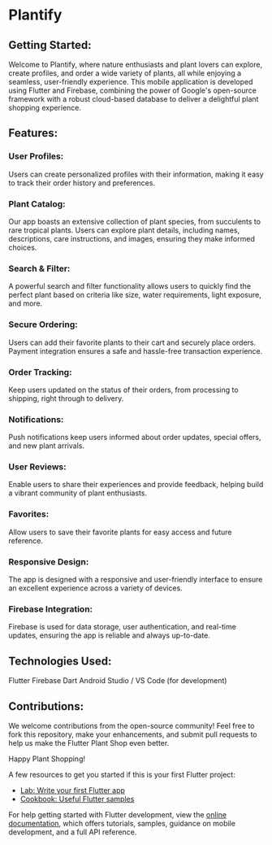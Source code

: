 # Plantify

## Getting Started:
Welcome to Plantify, where nature enthusiasts and plant lovers can explore, create profiles, and order a wide variety of plants, all while enjoying a seamless, user-friendly experience. This mobile application is developed using Flutter and Firebase, combining the power of Google's open-source framework with a robust cloud-based database to deliver a delightful plant shopping experience.

## Features:
### User Profiles: 
Users can create personalized profiles with their information, making it easy to track their order history and preferences.

### Plant Catalog: 
Our app boasts an extensive collection of plant species, from succulents to rare tropical plants. Users can explore plant details, including names, descriptions, care instructions, and images, ensuring they make informed choices.

### Search & Filter: 
A powerful search and filter functionality allows users to quickly find the perfect plant based on criteria like size, water requirements, light exposure, and more.

### Secure Ordering: 
Users can add their favorite plants to their cart and securely place orders. Payment integration ensures a safe and hassle-free transaction experience.

### Order Tracking: 
Keep users updated on the status of their orders, from processing to shipping, right through to delivery.

### Notifications: 
Push notifications keep users informed about order updates, special offers, and new plant arrivals.

### User Reviews: 
Enable users to share their experiences and provide feedback, helping build a vibrant community of plant enthusiasts.

### Favorites:
Allow users to save their favorite plants for easy access and future reference.

### Responsive Design: 
The app is designed with a responsive and user-friendly interface to ensure an excellent experience across a variety of devices.

### Firebase Integration: 
Firebase is used for data storage, user authentication, and real-time updates, ensuring the app is reliable and always up-to-date.


## Technologies Used:
Flutter
Firebase
Dart
Android Studio / VS Code (for development)

## Contributions:
We welcome contributions from the open-source community! Feel free to fork this repository, make your enhancements, and submit pull requests to help us make the Flutter Plant Shop even better.

Happy Plant Shopping!

A few resources to get you started if this is your first Flutter project:

- [Lab: Write your first Flutter app](https://docs.flutter.dev/get-started/codelab)
- [Cookbook: Useful Flutter samples](https://docs.flutter.dev/cookbook)

For help getting started with Flutter development, view the
[online documentation](https://docs.flutter.dev/), which offers tutorials,
samples, guidance on mobile development, and a full API reference.
